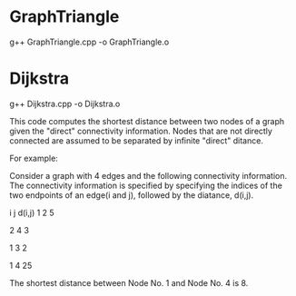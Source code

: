 # GraphTriangle
g++ GraphTriangle.cpp -o GraphTriangle.o
# Dijkstra
g++ Dijkstra.cpp -o Dijkstra.o

 This code computes the shortest distance between two nodes of a graph given the "direct"
 connectivity information. Nodes that are not directly connected are assumed to be separated
 by infinite "direct" ditance.
 
 For example:
 
 Consider a graph with 4 edges and the following connectivity information. The connectivity information is 
 specified by specifying the indices of the two endpoints of an edge(i and j), followed by the diatance, 
 d(i,j).
 
 i j d(i,j)
 1 2 5
 
 2 4 3
 
 1 3 2
 
 1 4 25
 
 The shortest distance between Node No. 1 and Node No. 4 is 8.
